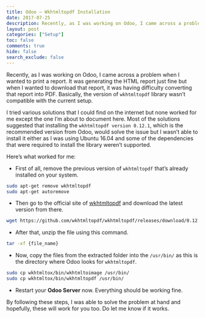 ```yaml
---
title: Odoo — Wkhtmltopdf Installation
date: 2017-07-25
description: Recently, as I was working on Odoo, I came across a problem when I wanted to print a report. It was generating the HTML report just fine but when I wanted to download that report, it was having difficulty converting that report into PDF. Basically, the version of wkhtmltopdf library wasn’t compatible with the current setup.
layout: post
categories: ["Setup"]
toc: false
comments: true
hide: false
search_exclude: false
---
```


Recently, as I was working on Odoo, I came across a problem when I wanted to print a report. It was generating the HTML report just fine but when I wanted to download that report, it was having difficulty converting that report into PDF. Basically, the version of `wkhtmltopdf` library wasn’t compatible with the current setup.

I tried various solutions that I could find on the internet but none worked for me except the one I’m about to document here. Most of the solutions suggested that installing the `wkhtmltopdf version 0.12.1`, which is the recommended version from Odoo, would solve the issue but I wasn’t able to install it either as I was using Ubuntu 16.04 and some of the dependencies that were required to install the library weren’t supported.

Here’s what worked for me:

- First of all, remove the previous version of `wkhtmltopdf` that’s already installed on your system.

```bash
sudo apt-get remove wkhtmltopdf
sudo apt-get autoremove
```

- Then go to the official site of [wkhtmltopdf](https://wkhtmltopdf.org/downloads.html) and download the latest version from there.

```bash
wget https://github.com/wkhtmltopdf/wkhtmltopdf/releases/download/0.12.4/wkhtmltox-0.12.4_linux-generic-amd64.tar.xz
```

- After that, unzip the file using this command.

```bash
tar -xf {file_name}
```

- Now, copy the files from the extracted folder into the `/usr/bin/` as this is the directory where Odoo looks for `wkhtmltopdf`.

```bash
sudo cp wkhtmltox/bin/wkhtmltoimage /usr/bin/
sudo cp wkhtmltox/bin/wkhtmltopdf /usr/bin/
```

- Restart your **Odoo Server** now. Everything should be working fine.

By following these steps, I was able to solve the problem at hand and hopefully, these will work for you too. Do let me know if it works.

